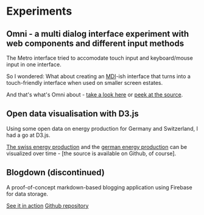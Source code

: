 <!-- ::Experiments -->
# Experiments

## Omni - a multi dialog interface experiment with web components and different input methods
The Metro interface tried to accomodate touch input and keyboard/mouse input in one interface.

So I wondered: What about creating an [MDI](http://de.wikipedia.org/wiki/Multiple_Document_Interface)-ish interface
that turns into a touch-friendly interface when used on smaller screen estates.

And that's what's Omni about - [take a look here](http://avgp.github.io/Omni) or [peek at the source](https://github.com/avgp/Omni).


## Open data visualisation with D3.js
Using some open data on energy production for Germany and Switzerland, I had a go at D3.js.

[The swiss energy production](http://avgp.github.io/opendata-playground/energy_production/switzerland/index.html)
and the [german energy production](https://github.com/AVGP/opendata-playground/tree/master/energy_production) can be visualized over time - [the source is available on Github, of course].


## Blogdown (discontinued)
A proof-of-concept markdown-based blogging application using Firebase for data storage.

[See it in action](http://avgp.github.io/blogdown)
[Github repository](https://github.com/avgp/blogdown)
